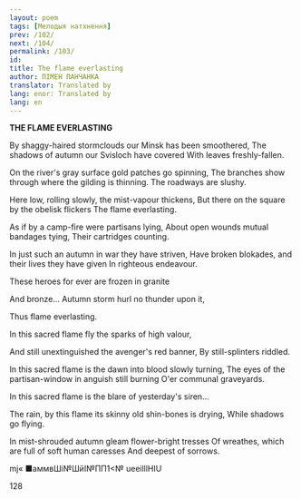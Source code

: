 ```yaml
---
layout: poem
tags: [Мелодыя натхнення]
prev: /102/
next: /104/
permalink: /103/
id: 
title: The flame everlasting
author: ПІМЕН ПАНЧАНКА
translator: Translated by 
lang: enor: Translated by 
lang: en
---
```



 
**THE FLAME EVERLASTING**

By shaggy-haired stormclouds our Minsk has been smoothered, The shadows of autumn our Svisloch have covered With leaves freshly-fallen.

On the river's gray surface gold patches go spinning, The branches show through where the gilding is thinning. The roadways are slushy.

Here low, rolling slowly, the mist-vapour thickens, But there on the square by the obelisk flickers The flame everlasting.

As if by a camp-fire were partisans lying, About open wounds mutual bandages tying, Their cartridges counting.

In just such an autumn in war they have striven, Have broken blokades, and their lives they have given In righteous endeavour.

These heroes for ever are frozen in granite

And bronze... Autumn storm hurl no thunder upon it,

Thus flame everlasting.

In this sacred flame fly the sparks of high valour,

And still unextinguished the avenger's red banner, By still-splinters riddled.

In this sacred flame is the dawn into blood slowly turning, The  eyes of the partisan-window in anguish still burning O'er communal graveyards.

In  this sacred flame is the blare of yesterday's siren...

The rain, by this flame its skinny old shin-bones is drying, While shadows go flying.

In mist-shrouded autumn gleam flower-bright tresses Of wreathes, which are full of soft human caresses And deepest of sorrows.

mj«  ■аммвШі№ШйІ№ПП1<№ ueeilllHIU

128
